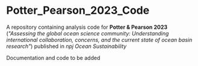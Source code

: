 # Potter_Pearson_2023_Code
A repository containing analysis code for **Potter &amp; Pearson 2023** (*"Assessing the global ocean science community: Understanding international collaboration, concerns, and the current state of ocean basin research"*) published in *npj Ocean Sustainability*

Documentation and code to be added
